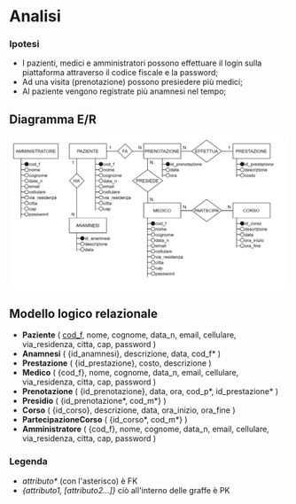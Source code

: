 # Analisi

### Ipotesi

- I pazienti, medici e amministratori possono effettuare il login sulla piattaforma attraverso il codice fiscale e la
  password;
- Ad una visita (prenotazione) possono presiedere più medici;
- Al paziente vengono registrate più anamnesi nel tempo;

## Diagramma E/R

<img src="img/Diagramma E-R.png" alt="Immagine diagramma E/R"/>

## Modello logico relazionale

- **Paziente** ( <ins>cod_f</ins>, nome, cognome, data_n, email, cellulare, via_residenza, citta, cap, password )
- **Anamnesi** ( {id_anamnesi}, descrizione, data, cod_f* )
- **Prestazione** ( {id_prestazione}, costo, descrizione )
- **Medico** ( {cod_f}, nome, cognome, data_n, email, cellulare, via_residenza, citta, cap, password )
- **Prenotazione** ( {id_prenotazione}, data, ora, cod_p*, id_prestazione* )
- **Presidio** ( {id_prenotazione*, cod_m*} )
- **Corso** ( {id_corso}, descrizione, data, ora_inizio, ora_fine )
- **PartecipazioneCorso** ( {id_corso*, cod_m*} )
- **Amministratore** ( {cod_f}, nome, cognome, data_n, email, cellulare, via_residenza, citta, cap, password )

### Legenda

- _attributo\*_ (con l'asterisco) è FK
- _\{attributo1, \[attributo2...\]\}_ ciò all'interno delle graffe è PK